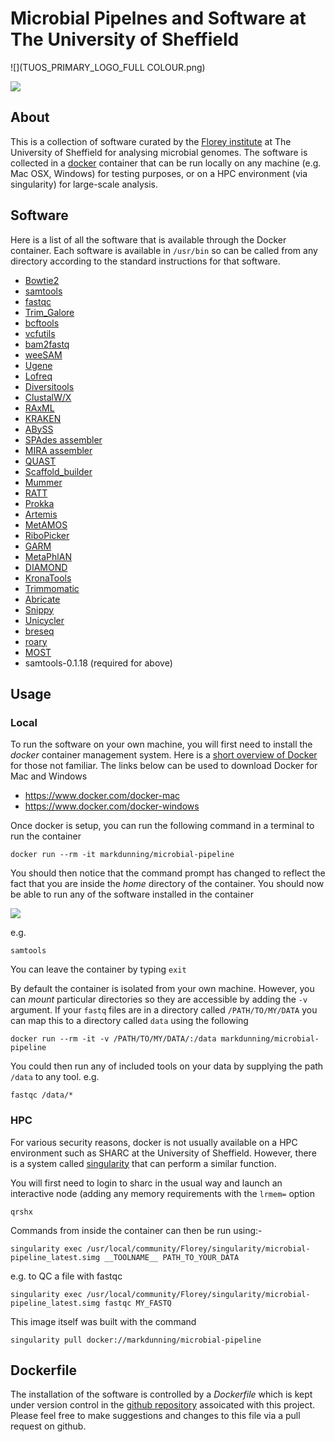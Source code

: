 # Microbial Pipelnes and Software at The University of Sheffield

![](TUOS_PRIMARY_LOGO_FULL COLOUR.png)

![](logo-sm.png)

## About

This is a collection of software curated by the [Florey institute](http://www.floreyinstitute.com/) at The University of Sheffield for analysing microbial genomes. The software is collected in a [docker](https://www.docker.com/) container that can be run locally on any machine (e.g. Mac OSX, Windows) for testing purposes, or on a HPC environment (via singularity) for large-scale analysis.

## Software

Here is a list of all the software that is available through the Docker container. Each software is available in `/usr/bin` so can be called from any directory according to the standard instructions for that software.

- [Bowtie2](http://bowtie-bio.sourceforge.net/bowtie2/)
- [samtools](http://samtools.sourceforge.net/)
- [fastqc](https://www.bioinformatics.babraham.ac.uk/projects/fastqc/)
- [Trim_Galore](https://github.com/FelixKrueger/TrimGalore)
- [bcftools](https://samtools.github.io/bcftools/bcftools.html)
- [vcfutils](https://github.com/lh3/samtools/blob/master/bcftools/vcfutils.pl)
- [bam2fastq](https://github.com/jts/bam2fastq)
- [weeSAM](http://bioinformatics.cvr.ac.uk/blog/weesam-version-1-5/)
- [Ugene](http://ugene.net/)
- [Lofreq](http://csb5.github.io/lofreq/)
- [Diversitools](http://josephhughes.github.io/DiversiTools/)
- [ClustalW/X](http://www.clustal.org/clustal2/)
- [RAxML](https://directory.fsf.org/wiki/RAxML)
- [KRAKEN](https://ccb.jhu.edu/software/kraken/)
- [ABySS](https://www.bcgsc.ca/platform/bioinfo/software/abyss/releases/2.1.0)
- [SPAdes assembler](http://cab.spbu.ru/software/spades/)
- [MIRA assembler](http://sourceforge.net/projects/mira-assembler/)
- [QUAST](http://sourceforge.net/projects/quast)
- [Scaffold_builder](http://github.com/metageni/Scaffold_builder)
- [Mummer](https://github.com/mummer4/mummer)
- [RATT](http://ratt.sourceforge.net)
- [Prokka](http://www.vicbioinformatics.com/software.prokka.shtml)
- [Artemis](https://www.sanger.ac.uk/resources/software/artemis/#download)
- [MetAMOS](https://github,com/marbl/metAMOS)
- [RiboPicker](http://ribopicker.sourceforge.net/)
- [GARM](https://sourceforge.net/projects/garm-meta-assem/)
- [MetaPhlAN](http://huttenhower.sph.harvard.edu/metaphlan)
- [DIAMOND](https://github.com/bbuchfink/diamond)
- [KronaTools](https://github.com/marbl/Krona/wiki/KronaTools)
- [Trimmomatic](http://www.usadellab.org/cms/?page=trimmomatic)
- [Abricate](https://github.com/tseemann/abricate)
- [Snippy](https://github.com/tseemann/snippy)
- [Unicycler](https://github.com/rrwick/Unicycler)
- [breseq](http://barricklab.org/breseq)
- [roary](https://sanger-pathogens.github.io/Roary/)
- [MOST](https://github.com/phe-bioinformatics/MOST)
- samtools-0.1.18 (required for above)

## Usage

### Local

To run the software on your own machine, you will first need to install the *docker* container management system. Here is a [short overview of Docker](https://markdunning.github.io/docker-overview/) for those not familiar. The links below can be used to download Docker for Mac and Windows

- https://www.docker.com/docker-mac
- https://www.docker.com/docker-windows

Once docker is setup, you can run the following command in a terminal to run the container

```
docker run --rm -it markdunning/microbial-pipeline
```

You should then notice that the command prompt has changed to reflect the fact that you are inside the *home* directory of the container. You should now be able to run any of the software installed in the container 

![](docker_first_run.png)

e.g.

```
samtools
```

You can leave the container by typing ```exit```

By default the container is isolated from your own machine. However, you can *mount* particular directories so they are accessible by adding the `-v` argument. If your `fastq` files are in a directory called `/PATH/TO/MY/DATA` you can map this to a directory called `data` using the following

```
docker run --rm -it -v /PATH/TO/MY/DATA/:/data markdunning/microbial-pipeline
```

You could then run any of included tools on your data by supplying the path `/data` to any tool. e.g.

```
fastqc /data/*
```
### HPC

For various security reasons, docker is not usually available on a HPC environment such as SHARC at the University of Sheffield. However, there is a system called [singularity](https://singularity.lbl.gov/) that can perform a similar function. 

You will first need to login to sharc in the usual way and launch an interactive node (adding any memory requirements with the `lrmem=` option

```
qrshx
```

Commands from inside the container can then be run using:-

```
singularity exec /usr/local/community/Florey/singularity/microbial-pipeline_latest.simg __TOOLNAME__ PATH_TO_YOUR_DATA
```

e.g. to QC a file with fastqc

```
singularity exec /usr/local/community/Florey/singularity/microbial-pipeline_latest.simg fastqc MY_FASTQ
```

This image itself was built with the command

```
singularity pull docker://markdunning/microbial-pipeline
```

## Dockerfile

The installation of the software is controlled by a *Dockerfile* which is kept under version control in the [github repository](https://github.com/sheffield-bioinformatics-core/microbial-pipeline) assoicated with this project. Please feel free to make suggestions and changes to this file via a pull request on github. 
